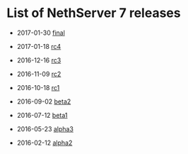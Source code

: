 # List of NethServer 7 releases

* 2017-01-30 [final](https://github.com/NethServer/dev/issues?utf8=%E2%9C%93&q=is%3Aissue%20is%3Aclosed%20milestone%3Av7%20closed%3A2017-01-17T00%3A00%3A00Z..2017-01-30%20)

* 2017-01-18 [rc4](https://github.com/NethServer/dev/issues?utf8=%E2%9C%93&q=is%3Aissue%20is%3Aclosed%20milestone%3Av7%20closed%3A2016-12-16T10%3A40%3A00Z..2017-01-18T11%3A40%3A00Z)

* 2016-12-16 [rc3](https://github.com/NethServer/dev/issues?utf8=%E2%9C%93&q=is%3Aissue%20is%3Aclosed%20milestone%3Av7%20closed%3A2016-11-10T14%3A40%3A00Z..2016-12-16T10%3A40%3A00Z%20)

* 2016-11-09 [rc2](https://github.com/NethServer/dev/issues?utf8=%E2%9C%93&q=is%3Aissue%20is%3Aclosed%20milestone%3Av7%20closed%3A2016-10-18T13%3A22%3A00Z..2016-11-09T14%3A40%3A00Z)

* 2016-10-18 [rc1](https://github.com/NethServer/dev/issues?q=is%3Aissue+is%3Aclosed+milestone%3Av7+closed%3A%3C2016-10-18T13%3A22%3A00Z&utf8=%E2%9C%93)

* 2016-09-02 [beta2](https://github.com/NethServer/dev/issues?utf8=%E2%9C%93&q=is%3Aissue%20is%3Aclosed%20milestone%3Av7-beta2)

* 2016-07-12 [beta1](https://github.com/NethServer/dev/issues?utf8=%E2%9C%93&q=is%3Aissue%20is%3Aclosed%20milestone%3Av7-beta1)

* 2016-05-23 [alpha3](https://github.com/NethServer/dev/issues?utf8=%E2%9C%93&q=is%3Aissue%20is%3Aclosed%20milestone%3Av7-alpha3)

* 2016-02-12 [alpha2](https://github.com/NethServer/dev/issues?utf8=%E2%9C%93&q=is%3Aissue%20is%3Aclosed%20milestone%3Av7-alpha2)
